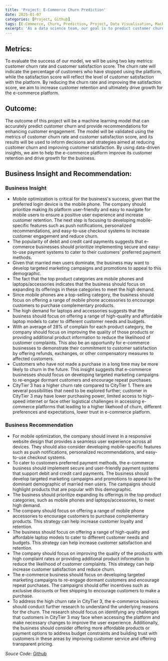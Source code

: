 ```yaml
---
title: 'Project: E-Commerce Churn Prediction'
date: 2025-01-07
categories: [Project, Github]
tags: [E-Commerce, Churn, Prediction, Project, Data Visualisation, Machine Learning]
excerpt: 'As a data science team, our goal is to predict customer churn in an e-commerce setting and provide recommendations to enhance engagement and reduce the churn rate.'
---
```


## Metrics:
 To evaluate the success of our model, we will be using two key metrics: customer churn rate and customer satisfaction score. The churn rate will indicate the percentage of customers who have stopped using the platform, while the satisfaction score will reflect the level of customer satisfaction with the platform. By reducing the churn rate and improving the satisfaction score, we aim to increase customer retention and ultimately drive growth for the e-commerce platform.

## Outcome:
The outcome of this project will be a machine learning model that can accurately predict customer churn and provide recommendations for enhancing customer engagement. The model will be validated using the metrics of customer churn rate and customer satisfaction score, and its results will be used to inform decisions and strategies aimed at reducing customer churn and improving customer satisfaction. By using data-driven insights, we aim to help the e-commerce platform improve its customer retention and drive growth for the business.

## Business Insight and Recommendation:
### Business Insight
- Mobile optimization is critical for the business's success, given that the preferred login device is the mobile phone. The company should prioritize making its platform user-friendly and easy to navigate for mobile users to ensure a positive user experience and increase customer retention. The next step is focusing to developing mobile-specific features such as push notifications, personalized recommendations, and easy-to-use checkout systems to increase customer engagement and reduce churn.
- The popularity of debit and credit card payments suggests that e-commerce businesses should prioritize implementing secure and easy-to-use payment systems to cater to their customers' preferred payment methods.
- Given that married men users dominate, the business may want to develop targeted marketing campaigns and promotions to appeal to this demographic.
- The fact that the top product categories are mobile phones and laptops/accessories indicates that the business should focus on expanding its offerings in these categories to meet the high demand.
- Since mobile phones are a top-selling category, the business should focus on offering a range of mobile phone accessories to encourage customers to purchase complementary products.
- The high demand for laptops and accessories suggests that the business should focus on offering a range of high-quality and affordable laptop models to cater to different customer needs and budgets.
- With an average of 28% of complain for each product category, the company should focus on improving the quality of those products or providing additional product information to reduce the likelihood of customer complaints. This also be an opportunity for e-commerce businesses to demonstrate their commitment to customer satisfaction by offering refunds, exchanges, or other compensatory measures to affected customers.
- Customers who have not made a purchase in a long time may be more likely to churn in the future. This insight suggests that e-commerce businesses should focus on developing targeted marketing campaigns to re-engage dormant customers and encourage repeat purchases.
- CityTier 3 has a higher churn rate compared to CityTier 1. There are several possibilities that need to be explored further; customer in CityTier 3 may have lower purchasing power, limited access to high-speed internet or face other logistical challenges in accessing e-commerce platforms that leading to a higher likehood of churn, different preferences and expectations, lower trust in e-commerce platform.

### Business Recommendation
- For mobile optimization, the company should invest in a responsive website design that provides a seamless user experience across all devices. They should also consider developing mobile-specific features such as push notifications, personalized recommendations, and easy-to-use checkout systems.
- To cater to customers preferred payment methods, the e-commerce business should implement secure and user-friendly payment systems that support debit and credit card payments.
The business should develop targeted marketing campaigns and promotions to appeal to the dominant demographic of married men users. The campaigns should highlight products that are popular with this demographic.
- The business should prioritize expanding its offerings in the top product categories, such as mobile phones and laptops/accessories, to meet high demand.
- The company should focus on offering a range of mobile phone accessories to encourage customers to purchase complementary products. This strategy can help increase customer loyalty and retention.
- The business should focus on offering a range of high-quality and affordable laptop models to cater to different customer needs and budgets. This strategy can help increase customer satisfaction and retention.
- The company should focus on improving the quality of the products with high complaint rates or providing additional product information to reduce the likelihood of customer complaints. This strategy can help increase customer satisfaction and reduce churn.
- The e-commerce business should focus on developing targeted marketing campaigns to re-engage dormant customers and encourage repeat purchases. The campaigns should offer incentives such as exclusive discounts or free shipping to encourage customers to make a purchase.
- To address the high churn rate in CityTier 3, the e-commerce business should conduct further research to understand the underlying reasons for the churn. The research should focus on identifying any challenges that customers in CityTier 3 may face when accessing the platform and make necessary changes to improve the user experience. Additionally, the business should consider offering more affordable products or payment options to address budget constraints and building trust with customers in these areas by improving customer service and offering transparent pricing.

*Souce Code:* [Github](https://github.com/1nnocentia/EDA_Team_FP)